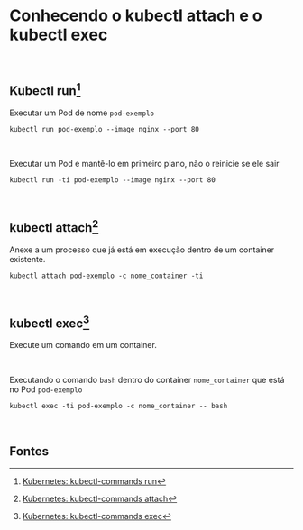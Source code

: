 # Conhecendo o kubectl attach e o kubectl exec

<br>

## Kubectl run[^1]

Executar um Pod de nome `pod-exemplo`

```shell
kubectl run pod-exemplo --image nginx --port 80
```

<br>

Executar um Pod e mantê-lo em primeiro plano, não o reinicie se ele sair

```shell
kubectl run -ti pod-exemplo --image nginx --port 80
```

<br>

## kubectl attach[^2]

Anexe a um processo que já está em execução dentro de um container existente.

```shell
kubectl attach pod-exemplo -c nome_container -ti
```

<br>

## kubectl exec[^3]

Execute um comando em um container.

<br>

Executando o comando `bash` dentro do container `nome_container` que está no Pod `pod-exemplo`

```shell
kubectl exec -ti pod-exemplo -c nome_container -- bash
```

<br>

## Fontes
[^1]: [Kubernetes: kubectl-commands run](https://kubernetes.io/docs/reference/generated/kubectl/kubectl-commands#run)
[^2]: [Kubernetes: kubectl-commands attach](https://kubernetes.io/docs/reference/generated/kubectl/kubectl-commands#attach)
[^3]: [Kubernetes: kubectl-commands exec](https://kubernetes.io/docs/reference/generated/kubectl/kubectl-commands#exec)